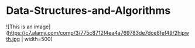 # Data-Structures-and-Algorithms
![This is an image](https://c7.alamy.com/comp/3/775c8712f4ea4a769783de7dce8fef49/2hjpwth.jpg | width=500)

